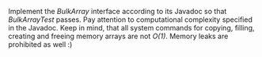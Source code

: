 Implement the *BulkArray* interface according to its Javadoc so that *BulkArrayTest* passes.
Pay attention to computational complexity specified in the Javadoc.
Keep in mind, that all system commands for copying, filling, creating and freeing memory arrays are not *O(1)*.
Memory leaks are prohibited as well :)
